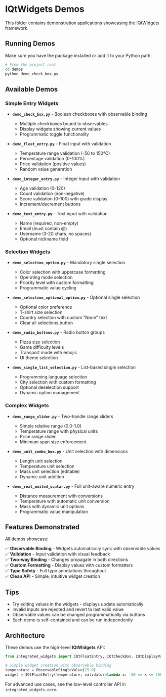 # IQtWidgets Demos

This folder contains demonstration applications showcasing the IQtWidgets framework.

## Running Demos

Make sure you have the package installed or add it to your Python path:

```bash
# From the project root
cd demos
python demo_check_box.py
```

## Available Demos

### Simple Entry Widgets

- **`demo_check_box.py`** - Boolean checkboxes with observable binding
  - Multiple checkboxes bound to observables
  - Display widgets showing current values
  - Programmatic toggle functionality

- **`demo_float_entry.py`** - Float input with validation
  - Temperature range validation (-50 to 150°C)
  - Percentage validation (0-100%)
  - Price validation (positive values)
  - Random value generation

- **`demo_integer_entry.py`** - Integer input with validation
  - Age validation (0-120)
  - Count validation (non-negative)
  - Score validation (0-100) with grade display
  - Increment/decrement buttons

- **`demo_text_entry.py`** - Text input with validation
  - Name (required, non-empty)
  - Email (must contain @)
  - Username (3-20 chars, no spaces)
  - Optional nickname field

### Selection Widgets

- **`demo_selection_option.py`** - Mandatory single selection
  - Color selection with uppercase formatting
  - Operating mode selection
  - Priority level with custom formatting
  - Programmatic value cycling

- **`demo_selection_optional_option.py`** - Optional single selection
  - Optional color preference
  - T-shirt size selection
  - Country selection with custom "None" text
  - Clear all selections button

- **`demo_radio_buttons.py`** - Radio button groups
  - Pizza size selection
  - Game difficulty levels
  - Transport mode with emojis
  - UI theme selection

- **`demo_single_list_selection.py`** - List-based single selection
  - Programming language selection
  - City selection with custom formatting
  - Optional deselection support
  - Dynamic option management

### Complex Widgets

- **`demo_range_slider.py`** - Two-handle range sliders
  - Simple relative range (0.0-1.0)
  - Temperature range with physical units
  - Price range slider
  - Minimum span size enforcement

- **`demo_unit_combo_box.py`** - Unit selection with dimensions
  - Length unit selection
  - Temperature unit selection
  - Mass unit selection (editable)
  - Dynamic unit addition

- **`demo_real_united_scalar.py`** - Full unit-aware numeric entry
  - Distance measurement with conversions
  - Temperature with automatic unit conversion
  - Mass with dynamic unit options
  - Programmatic value manipulation

## Features Demonstrated

All demos showcase:

✅ **Observable Binding** - Widgets automatically sync with observable values  
✅ **Validation** - Input validation with visual feedback  
✅ **Two-way Binding** - Changes propagate in both directions  
✅ **Custom Formatting** - Display values with custom formatters  
✅ **Type Safety** - Full type annotations throughout  
✅ **Clean API** - Simple, intuitive widget creation

## Tips

- Try editing values in the widgets - displays update automatically
- Invalid inputs are rejected and revert to last valid value
- Observable values can be changed programmatically via buttons
- Each demo is self-contained and can be run independently

## Architecture

These demos use the high-level **IQtWidgets** API:

```python
from integrated_widgets import IQtFloatEntry, IQtCheckBox, IQtDisplayValue

# Simple widget creation with observable binding
temperature = ObservableSingleValue(25.0)
widget = IQtFloatEntry(temperature, validator=lambda x: -50 <= x <= 150)
```

For advanced use cases, see the low-level controller API in `integrated_widgets.core`.


